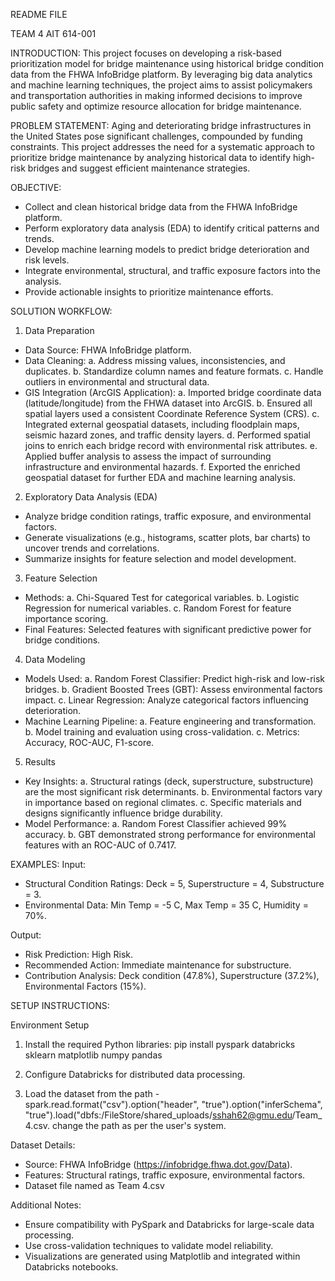 README FILE

TEAM 4
AIT 614-001

INTRODUCTION:
This project focuses on developing a risk-based prioritization model for bridge maintenance using historical bridge condition data from the FHWA InfoBridge platform. By leveraging big data analytics and machine learning techniques, the project aims to assist policymakers and transportation authorities in making informed decisions to improve public safety and optimize resource allocation for bridge maintenance.

PROBLEM STATEMENT:
Aging and deteriorating bridge infrastructures in the United States pose significant challenges, compounded by funding constraints. This project addresses the need for a systematic approach to prioritize bridge maintenance by analyzing historical data to identify high-risk bridges and suggest efficient maintenance strategies.

OBJECTIVE:
- Collect and clean historical bridge data from the FHWA InfoBridge platform.
- Perform exploratory data analysis (EDA) to identify critical patterns and trends.
- Develop machine learning models to predict bridge deterioration and risk levels.
- Integrate environmental, structural, and traffic exposure factors into the analysis.
- Provide actionable insights to prioritize maintenance efforts.

SOLUTION WORKFLOW:
1. Data Preparation
- Data Source: FHWA InfoBridge platform.
- Data Cleaning:
  a. Address missing values, inconsistencies, and duplicates.
  b. Standardize column names and feature formats.
  c. Handle outliers in environmental and structural data.
- GIS Integration (ArcGIS Application):
  a. Imported bridge coordinate data (latitude/longitude) from the FHWA dataset into ArcGIS.
  b. Ensured all spatial layers used a consistent Coordinate Reference System (CRS).
  c. Integrated external geospatial datasets, including floodplain maps, seismic hazard zones, and traffic density layers.
  d. Performed spatial joins to enrich each bridge record with environmental risk attributes.
  e. Applied buffer analysis to assess the impact of surrounding infrastructure and environmental hazards.
  f. Exported the enriched geospatial dataset for further EDA and machine learning analysis.

2. Exploratory Data Analysis (EDA)
- Analyze bridge condition ratings, traffic exposure, and environmental factors.
- Generate visualizations (e.g., histograms, scatter plots, bar charts) to uncover trends and correlations.
- Summarize insights for feature selection and model development.

3. Feature Selection
- Methods:
  a. Chi-Squared Test for categorical variables.
  b. Logistic Regression for numerical variables.
  c. Random Forest for feature importance scoring.
- Final Features: Selected features with significant predictive power for bridge conditions.

4. Data Modeling
- Models Used:
  a. Random Forest Classifier: Predict high-risk and low-risk bridges.
  b. Gradient Boosted Trees (GBT): Assess environmental factors  impact.
  c. Linear Regression: Analyze categorical factors influencing deterioration.
- Machine Learning Pipeline:
  a. Feature engineering and transformation.
  b. Model training and evaluation using cross-validation.
  c. Metrics: Accuracy, ROC-AUC, F1-score.

5. Results
- Key Insights:
  a. Structural ratings (deck, superstructure, substructure) are the most significant risk determinants.
  b. Environmental factors vary in importance based on regional climates.
  c. Specific materials and designs significantly influence bridge durability.
- Model Performance:
  a. Random Forest Classifier achieved 99% accuracy.
  b. GBT demonstrated strong performance for environmental features with an ROC-AUC of 0.7417.


EXAMPLES:
Input:
- Structural Condition Ratings: Deck = 5, Superstructure = 4, Substructure = 3.
- Environmental Data: Min Temp = -5 C, Max Temp = 35 C, Humidity = 70%.

Output:
- Risk Prediction: High Risk.
- Recommended Action: Immediate maintenance for substructure.
- Contribution Analysis: Deck condition (47.8%), Superstructure (37.2%), Environmental Factors (15%).

SETUP INSTRUCTIONS:

Environment Setup
1. Install the required Python libraries:
   pip install pyspark databricks sklearn matplotlib numpy pandas

2. Configure Databricks for distributed data processing.
3. Load the dataset from the path - spark.read.format("csv").option("header", "true").option("inferSchema", "true").load("dbfs:/FileStore/shared_uploads/sshah62@gmu.edu/Team_4.csv. 
   change the path as per the user's system.

Dataset Details:
- Source: FHWA InfoBridge (https://infobridge.fhwa.dot.gov/Data).
- Features: Structural ratings, traffic exposure, environmental factors.
- Dataset file named as Team 4.csv

Additional Notes:
- Ensure compatibility with PySpark and Databricks for large-scale data processing.
- Use cross-validation techniques to validate model reliability.
- Visualizations are generated using Matplotlib and integrated within Databricks notebooks.
